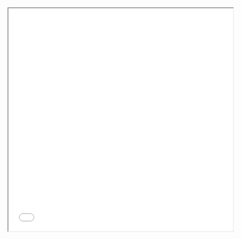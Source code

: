 <iframe src="[https://your-website-url.com/](https://www.avito.ma/fr/maroc/%C3%A0_vendre)" width="100%" height="500px"></iframe>
